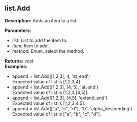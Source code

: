 ## list.Add  
  
  
**Description:** Adds an item to a list.  
  
**Parameters:**  
  * *list:* List to add the item to.  
  * *item:* Item to add.  
  * *method:* Enum, select the method.  
  
**Returns:** void  
**Examples:**  
  * append = list.Add([1,2,3], 4, 'at_end')  
    Expected value of list is [1,2,3,4].  
  * append = list.Add([1,2,3], [4, 5], 'at_end')  
    Expected value of list is [1,2,3,[4,5]].  
  * append = list.Add([1,2,3], [4,5], 'extend_end')  
    Expected value of list is [1,2,3,4,5].  
  * append = list.Add(["a", "c", "d"], "b", 'alpha_descending')  
    Expected value of list is ["a", "b", "c", "d"].
  
